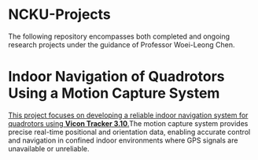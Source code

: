 # NCKU-Projects

The following repository encompasses both completed and ongoing research projects under the guidance of Professor Woei-Leong Chen.

# Indoor Navigation of Quadrotors Using a Motion Capture System

[This project focuses on developing a reliable indoor navigation system for quadrotors using **Vicon Tracker 3.10**.](https://github.com/Lee-Chun-Yi/NCKU-Quadrotor-Navigation/blob/c2292256f3e641feb2b8fff336402041ceb46454/Quadrotor%20Control%20System.md)The motion capture system provides precise real-time positional and orientation data, enabling accurate control and navigation in confined indoor environments where GPS signals are unavailable or unreliable.
